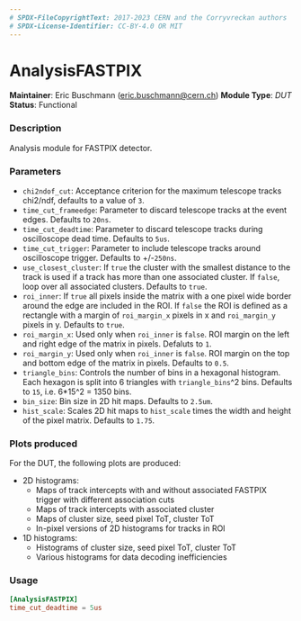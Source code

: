 ```yaml
---
# SPDX-FileCopyrightText: 2017-2023 CERN and the Corryvreckan authors
# SPDX-License-Identifier: CC-BY-4.0 OR MIT
---
```

# AnalysisFASTPIX
**Maintainer**: Eric Buschmann (eric.buschmann@cern.ch)
**Module Type**: *DUT*
**Status**: Functional

### Description
Analysis module for FASTPIX detector.

### Parameters
* `chi2ndof_cut`: Acceptance criterion for the maximum telescope tracks chi2/ndf, defaults to a value of `3`.
* `time_cut_frameedge`: Parameter to discard telescope tracks at the event edges. Defaults to `20ns`.
* `time_cut_deadtime`: Parameter to discard telescope tracks during oscilloscope dead time. Defaults to `5us`.
* `time_cut_trigger`: Parameter to include telescope tracks around oscilloscope trigger. Defaults to +/-`250ns`.
* `use_closest_cluster`: If `true` the cluster with the smallest distance to the track is used if a track has more than one associated cluster. If `false`, loop over all associated clusters. Defaults to `true`.
* `roi_inner`: If `true` all pixels inside the matrix with a one pixel wide border around the edge are included in the ROI. If `false` the ROI is defined as a rectangle with a margin of `roi_margin_x` pixels in x and `roi_margin_y` pixels in y. Defaults to `true`.
* `roi_margin_x`: Used only when `roi_inner` is `false`. ROI margin on the left and right edge of the matrix in pixels. Defaluts to `1`.
* `roi_margin_y`: Used only when `roi_inner` is `false`. ROI margin on the top and bottom edge of the matrix in pixels. Defaults to `0.5`.
* `triangle_bins`: Controls the number of bins in a hexagonal histogram. Each hexagon is split into 6 triangles with `triangle_bins`^2 bins. Defaults to `15`, i.e. 6*15^2 = 1350 bins.
* `bin_size`: Bin size in 2D hit maps. Defaults to `2.5um`.
* `hist_scale`: Scales 2D hit maps to `hist_scale` times the width and height of the pixel matrix.  Defaults to `1.75`.

### Plots produced

For the DUT, the following plots are produced:

* 2D histograms:
    * Maps of track intercepts with and without associated FASTPIX trigger with different association cuts
    * Maps of track intercepts with associated cluster
    * Maps of cluster size, seed pixel ToT, cluster ToT
    * In-pixel versions of 2D histograms for tracks in ROI
* 1D histograms:
    * Histograms of cluster size, seed pixel ToT, cluster ToT
    * Various histograms for data decoding inefficiencies

### Usage
```toml
[AnalysisFASTPIX]
time_cut_deadtime = 5us

```
